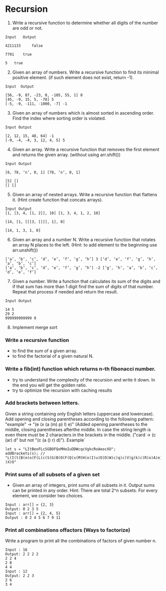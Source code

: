 # Recursion

1. Write a recursive function to determine whether all digits of the number are odd or not.

```
Input   Output

4211133     false

7791    true

5   true
```

2. Given an array of numbers. Write a recursive function to find its minimal positive
element. (if such element does not exist, return -1).

```
Input  Output

[56, -9, 87, -23, 0, -105, 55, 1] 0
[45, -9, 15, 5, -78] 5
[-5, -9, -111, -1000, -7] -1
```

3. Given an array of numbers which is almost sorted in ascending order. Find the index
where sorting order is violated.

```
Input Output

[2, 12, 15, 48, 64] -1
[-9, -4, -4, 3, 12, 4, 5] 5

```

4. Given an array. Write a recursive function that removes the first element and returns the
given array. (without using arr.shift())

```
Input Output

[6, 78, ‘n’, 0, 1] [78, ‘n’, 0, 1]

[5] []
[] []
```

5. Given an array of nested arrays. Write a recursive function that flattens it. (Hint create
function that concats arrays).

```
Input Output
[1, [3, 4, [1, 2]], 10] [1, 3, 4, 1, 2, 10]

[14, [1, [[[3, []]], 1], 0]

[14, 1, 3, 1, 0]
```

6. Given an array and a number N. Write a recursive function that rotates an array N
places to the left. (Hint: to add element to the beginning use arr.unshift())

```
[‘a’, ‘b’, ‘c’, ‘d’, ‘e’, ‘f’, ‘g’, ‘h’] 3 [‘d’, ‘e’, ‘f’, ‘g’, ‘h’, ‘a’, ‘b’, ‘c’]
[‘a’, ‘b’, ‘c’, ‘d’, ‘e’, ‘f’, ‘g’, ‘h’] -2 [‘g’, ‘h’, ‘a’, ‘b’, ‘c’, ‘d’, ‘e’, ‘f’]
```

7. Given a number. Write a function that calculates its sum of the digits and if that sum has
more than 1 digit find the sum of digits of that number. Repeat that process if needed
and return the result.

```
Input Output

14 5
29 2
999999999999 9
```

8. Implement merge sort


### Write a recursive function

* to find the sum of a given array.
* to find the factorial of a given natural N.

### Write a fib(int) function which returns n-th fibonacci number.

* try to understand the complexity of the recursion and write it down. In the end you will get the golden
ratio.
* try to optimize the recursion with caching results

### Add brackets between letters.

Given a string containing only English letters (uppercase and lowercase). Add opening and closing parentheses
according to the following pattern: "example" -> "(e (x (a (m) p) l) e)" (Added opening parentheses to the
middle, closing parentheses afterthe middle. In case the string length is even there must be 2 characters in the
brackets in the middle. ("card -> (c (ar) d" but not "(c (a () r) d)"). Example`

```
let s = "LItBeoFLcSGBOFQxMHoIuDDWcqcVgkcRoAeocXO";
addBrackets(s); //
"L(I(t(B(e(o(F(L(c(S(G(B(O(F(Q(x(M(H(o(I)u)D)D)W)c)q)c)V)g)k)c)R)o)A)e)o)c
)X)O"
```

### Print sums of all subsets of a given set

* Given an array of integers, print sums of all subsets in it. Output sums can be printed in any order.
Hint: There are total 2^n subsets. For every element, we consider two choices.

```
Input : arr[] = {2, 3}
Output: 0 2 3 5
Input : arr[] = {2, 4, 5}
Output : 0 2 4 5 6 7 9 11
```

### Print all combinations offactors (Ways to factorize)
Write a program to print all the combinations of factors of given number n.

```
Input : 16
Output: 2 2 2 2
2 2 4
2 8
4 4
Input : 12
Output: 2 2 3
2 6
3 4
```